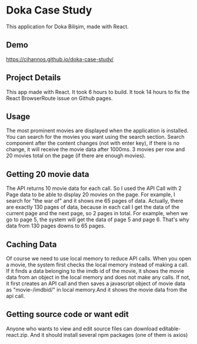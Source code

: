 # Doka Case Study

This application for Doka Bilişim, made with React.

Demo
-----
https://cihannos.github.io/doka-case-study/

Project Details
-----
This app made with React.
It took 6 hours to build.
It took 14 hours to fix the React BrowserRoute issue on Github pages.


Usage
-----
The most prominent movies are displayed when the application is installed.
You can search for the movies you want using the search section.
Search component after the content changes (not with enter key), if there is no change, it will receive the movie data after 1000ms.
3 movies per row and 20 movies total on the page (if there are enough movies).

Getting 20 movie data
-----
The API returns 10 movie data for each call.
So I used the API Call with 2 Page data to be able to display 20 movies on the page.
For example, I search for "the war of" and it shows me 65 pages of data.
Actually, there are exactly 130 pages of data, because in each call I get the data of the current page and the next page, so 2 pages in total.
For example, when we go to page 5, the system will get the data of page 5 and page 6. That's why data from 130 pages downs to 65 pages.

Caching Data
-----
Of course we need to use local memory to reduce API calls.
When you open a movie, the system first checks the local memory instead of making a call.
If it finds a data belonging to the imdb id of the movie, it shows the movie data from an object in the local memory and does not make any calls.
If not, it first creates an API call and then saves a javascript object of movie data as "movie-/imdbid/" in local memory.And it shows the movie data from the api call.

Getting source code or want edit
-----
Anyone who wants to view and edit source files can download editable-react.zip.
And it should install several npm packages (one of them is axios)

